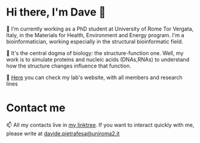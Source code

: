 # Hi there, I'm Dave 👋

🔭 I'm currently working as a PhD student at University of Rome Tor Vergata, Italy, in the Materials for Health, Environment and Energy program. I'm a bioinformatician, working especially in the structural bioinformatic field. 

🧬 It's the central dogma of biology: the structure-function one. Well, my work is to simulate proteins and nucleic acids (DNAs,RNAs) to understand how the structure changes influence that function.

🌱 [Here](http://structuralbiology.bio.uniroma2.it/) you can check my lab's website, with all members and research lines


# Contact me

 📫 All my contacts live in [my linktree](https://linktr.ee/biodhave). If you want to interact quickly with me, please write at davide.pietrafesa@uniroma2.it
